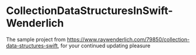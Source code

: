 # CollectionDataStructuresInSwift-Wenderlich
The sample project from https://www.raywenderlich.com/79850/collection-data-structures-swift, for your continued updating pleasure
